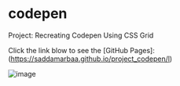 # codepen
Project: Recreating Codepen Using CSS Grid 

Click the link blow to see the [GitHub Pages]: (https://saddamarbaa.github.io/project_codepen/l)

![image](https://user-images.githubusercontent.com/51326421/102723442-7da40f00-433a-11eb-955d-bb194845b8f3.png)

